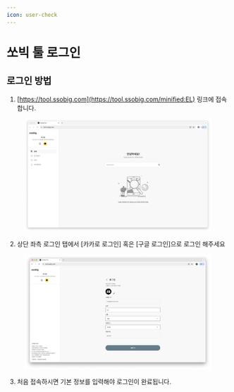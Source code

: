 ```yaml
---
icon: user-check
---
```


# 쏘빅 툴 로그인

## 로그인 방법

1. [https://tool.ssobig.com](https://tool.ssobig.com/minified:EL) 링크에 접속합니다.

<figure><img src="../.gitbook/assets/image (1).png" alt=""><figcaption></figcaption></figure>

2. 상단 좌측 로그인 탭에서 \[카카로 로그인] 혹은 \[구글 로그인]으로 로그인 해주세요



<figure><img src="../.gitbook/assets/image (3).png" alt=""><figcaption></figcaption></figure>

3. 처음 접속하시면 기본 정보를 입력해야 로그인이 완료됩니다.

